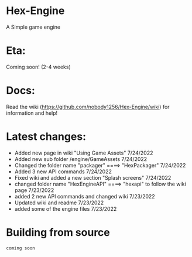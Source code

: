 # Hex-Engine
A Simple game engine 

# Eta:
Coming soon! (2-4 weeks)

# Docs:
Read the wiki (https://github.com/nobody1256/Hex-Engine/wiki) for information and help!

# Latest changes: 
+ Added new page in wiki "Using Game Assets" 7/24/2022
+ Added new sub folder /engine/GameAssets 7/24/2022
+ Changed the folder name "packager" ====> "HexPackager" 7/24/2022
+ Added 3 new API commands 7/24/2022
+ Fixed wiki and added a new section "Splash screens" 7/24/2022
+ changed folder name "HexEngineAPI" ====> "hexapi" to follow the wiki page 7/23/2022
+ added 2 new API commands and changed wiki 7/23/2022
+ Updated wiki and readme 7/23/2022
+ added some of the engine files 7/23/2022

# Building from source
```coming soon```
